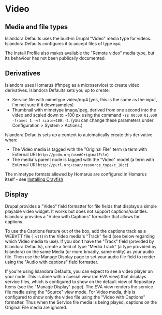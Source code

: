 # Video

## Media and file types

Islandora Defaults uses the built-in Drupal "Video" media type for videos. Islandora Defaults configures it to accept files of type `mp4`.

The Install Profile also makes available the "Remote video" media type, but its behaviour has not been publically documented.

## Derivatives

Islandora uses Homarus (ffmpeg as a microservice) to create video derivatives. Islandora Defaults sets you up to create:

* Service file with mimetype video/mp4 [yes, this is the same as the input, i'm not sure if it downsamples]
* Thumbnail with mimetype image/jpeg, derived from one second into the video and scaled down to ~100 px using the command `-ss 00:00:01.000 -frames 1 -vf scale=100:-2`. (you can change these parameters under Configuration > System > Actions.)

Islandora Defaults sets up a context to automatically create this derivative when:

* The Video media is tagged with the "Original File" term (a term with External URI `http://pcdm.org/use#OriginalFile`)
* The media's parent node is tagged with the "Video" model (a term with External URI `http://purl.org/coar/resource_type/c_18cc`)

The mimetype formats allowed by Homarus are configured in Homarus itself - see [Installing Crayfish](../installation/manual/installing_crayfish/#homarus-audiovideo-derivatives)

## Display

Drupal provides a "Video" field formatter for file fields that displays a simple playable video widget. It works but does not support captions/subtitles. Islandora provides a "Video with Captions" formatter that allows for captions.

To use the Captions feature out of the box, add the captions track as a  WEBVTT file (`.vtt`) in the Video media's "Track" field (see below regarding which Video media to use). If you don't have the "Track" field (provided by Islandora Defaults), create a field of type "Media Track" (a type provided by Islandora) on the same Media (or more broadly, same entity) as your audio file.  Then use the Manage Display page to set your audio file field to render using the "Audio with captions" field formatter.

If you're using Islandora Defaults, you can expect to see a video player on your node. This is done with a special view (an EVA view) that displays service files, which is configured to show on the default view of Repository Items (see the "Manage Display" page). The EVA view renders the service file media using the "Source" view mode. For Video media, this is configured to show only the video file using the "Video with Captions" formatter. Thus when the Service file media is being played, captions on the Original File media are ignored. 
